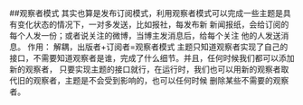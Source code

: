 ##观察者模式
其实也算是发布订阅模式，利用观察者模式可以完成一些主题是具有变化状态的情况下，一对多发送，比如报社，每发布新
新闻报纸，会给订阅的每个人发一份；或者说关注的微博，当博主发消息后，给每个关注 他的人发送消息。
作用：
解耦，出版者+订阅者=观察者模式
主题只知道观察者实现了自己的接口，不需要知道观察者是谁，完成了什么细节。并且，任何时候我们都可以添加新的观察者，
只要实现主题的接口就行，在运行时，我们也可以用新的观察者取代旧的观察者，主题是不会受到影响的，也可以任何时候
删除某些不需要的观察者。
